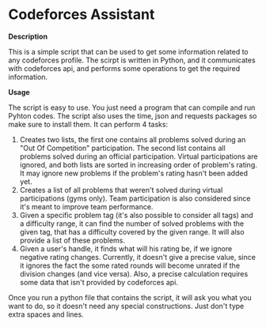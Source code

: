 # Codeforces Assistant

**Description**

This is a simple script that can be used to get some information related to any codeforces profile. The scirpt is written in Python, and it communicates with codeforces api, and performs some operations to get the required information.

**Usage**

The script is easy to use. You just need a program that can compile and run Pyhton codes. The script also uses the time, json and requests packages so make sure to install them. It can perform 4 tasks:
  1. Creates two lists, the first one contains all problems solved during an "Out Of Competition" participation. The second list contains all problems solved during an official participation. Virtual participations are ignored, and both lists are sorted in increasing order of problem's rating. It may ignore new problems if the problem's rating hasn't been added yet.
  2. Creates a list of all problems that weren't solved during virtual participations (gyms only). Team participation is also considered since it's meant to improve team performance.
  3. Given a specific problem tag (it's also possible to consider all tags) and a difficulty range, it can find the number of solved problems with the given tag, that has a difficulty covered by the given range. It will also provide a list of these problems.
  4. Given a user's handle, it finds what will his rating be, if we ignore negative rating changes. Currently, it doesn't give a precise value, since it ignores the fact the some rated rounds will become unrated if the division changes (and vice versa). Also, a precise calculation requires some data that isn't provided by codeforces api.

Once you run a python file that contains the script, it will ask you what you want to do, so it doesn't need any special constructions. Just don't type extra spaces and lines.
